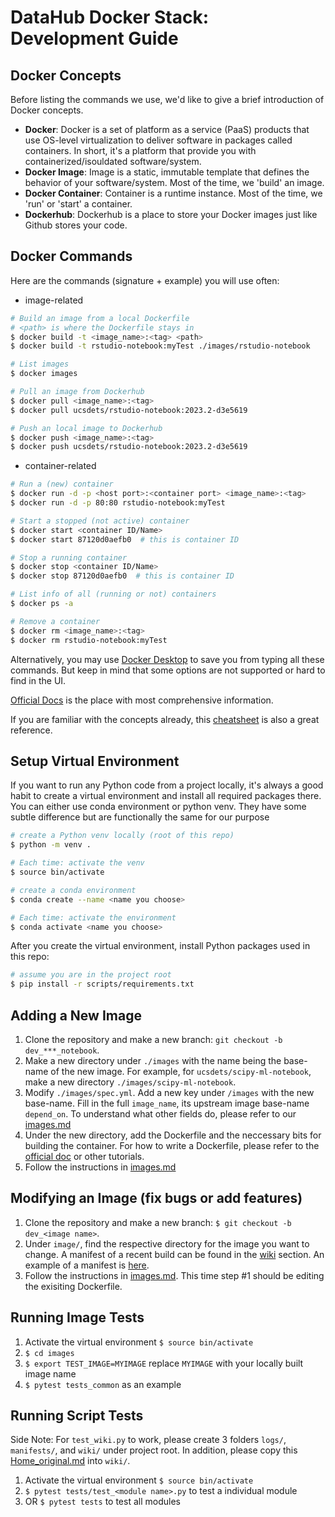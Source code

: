 # DataHub Docker Stack: Development Guide

## Docker Concepts

Before listing the commands we use, we'd like to give a brief introduction of Docker concepts.

- **Docker**: Docker is a set of platform as a service (PaaS) products that use OS-level virtualization to deliver software in packages called containers. In short, it's a platform that provide you with containerized/isouldated software/system.
- **Docker Image**: Image is a static, immutable template that defines the behavior of your software/system. Most of the time, we 'build' an image.
- **Docker Container**: Container is a runtime instance. Most of the time, we 'run' or 'start' a container.
- **Dockerhub**: Dockerhub is a place to store your Docker images just like Github stores your code.

## Docker Commands

Here are the commands (signature + example) you will use often:

- image-related

```bash
# Build an image from a local Dockerfile
# <path> is where the Dockerfile stays in
$ docker build -t <image_name>:<tag> <path>
$ docker build -t rstudio-notebook:myTest ./images/rstudio-notebook

# List images
$ docker images

# Pull an image from Dockerhub
$ docker pull <image_name>:<tag>
$ docker pull ucsdets/rstudio-notebook:2023.2-d3e5619

# Push an local image to Dockerhub
$ docker push <image_name>:<tag>
$ docker push ucsdets/rstudio-notebook:2023.2-d3e5619
```

- container-related

```bash
# Run a (new) container
$ docker run -d -p <host port>:<container port> <image_name>:<tag>
$ docker run -d -p 80:80 rstudio-notebook:myTest

# Start a stopped (not active) container
$ docker start <container ID/Name>
$ docker start 87120d0aefb0  # this is container ID

# Stop a running container
$ docker stop <container ID/Name>
$ docker stop 87120d0aefb0  # this is container ID

# List info of all (running or not) containers
$ docker ps -a

# Remove a container
$ docker rm <image_name>:<tag>
$ docker rm rstudio-notebook:myTest
```

Alternatively, you may use [Docker Desktop](https://www.docker.com/products/docker-desktop/) to save you from typing all these commands. But keep in mind that some options are not supported or hard to find in the UI.

[Official Docs](https://docs.docker.com/engine/reference/run/) is the place with most comprehensive information.

If you are familiar with the concepts already, this [cheatsheet](https://dockerlabs.collabnix.com/docker/cheatsheet/) is also a great reference.

## Setup Virtual Environment

If you want to run any Python code from a project locally, it's always a good habit to create a virtual environment and install all required packages there. You can either use conda environment or python venv. They have some subtle difference but are functionally the same for our purpose

```bash
# create a Python venv locally (root of this repo)
$ python -m venv .

# Each time: activate the venv
$ source bin/activate
```

```bash
# create a conda environment
$ conda create --name <name you choose>

# Each time: activate the environment
$ conda activate <name you choose>
```

After you create the virtual environment, install Python packages used in this repo:

```bash
# assume you are in the project root
$ pip install -r scripts/requirements.txt
```

## Adding a New Image

1. Clone the repository and make a new branch: `git checkout -b dev_***_notebook`.
2. Make a new directory under `./images` with the name being the base-name of the new image. For example, for `ucsdets/scipy-ml-notebook`, make a new directory `./images/scipy-ml-notebook`.
3. Modify `./images/spec.yml`. Add a new key under `/images` with the new base-name. Fill in the full `image_name`, its upstream image base-name `depend_on`. To understand what other fields do, please refer to our [images.md](/Documentation/images.md#L20)
4. Under the new directory, add the Dockerfile and the neccessary bits for building the container. For how to write a Dockerfile, please refer to the [official doc](https://docs.docker.com/engine/reference/builder/) or other tutorials.
5. Follow the instructions in [images.md](/Documentation/images.md#recommened-steps-to-follow)

## Modifying an Image (fix bugs or add features)

1. Clone the repository and make a new branch: `$ git checkout -b dev_<image name>`.
2. Under `image/`, find the respective directory for the image you want to change. A manifest of a recent build can be found in the [wiki](https://github.com/ucsd-ets/datahub-docker-stack/wiki) section. An example of a manifest is [here](https://github.com/ucsd-ets/datahub-docker-stack/wiki/ucsdets-datahub-base-notebook-2021.2-ec12f6b).
3. Follow the instructions in [images.md](/Documentation/images.md#recommened-steps-to-follow). This time step #1 should be editing the exisiting Dockerfile.

## Running Image Tests

1. Activate the virtual environment `$ source bin/activate`
2. `$ cd images`
3. `$ export TEST_IMAGE=MYIMAGE` replace `MYIMAGE` with your locally built image name
4. `$ pytest tests_common` as an example

## Running Script Tests

Side Note: For `test_wiki.py` to work, please create 3 folders `logs/`, `manifests/`, and `wiki/` under project root. In addition, please copy this [Home_original.md](/tests/Home_original.md) into `wiki/`.

1. Activate the virtual environment `$ source bin/activate`
2. `$ pytest tests/test_<module name>.py` to test a individual module
3. OR `$ pytest tests` to test all modules
